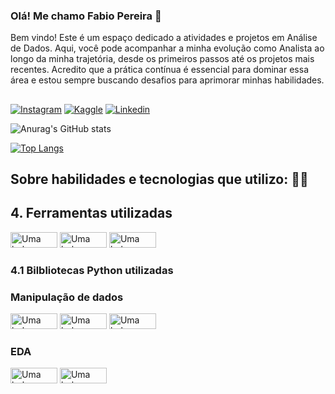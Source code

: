 ### Olá! Me chamo Fabio Pereira 👋
Bem vindo! Este é um espaço dedicado a atividades e projetos em Análise de Dados. Aqui, você pode acompanhar a minha evolução como Analista ao longo da minha trajetória, desde os primeiros passos até os projetos mais recentes. Acredito que a prática contínua é essencial para dominar essa área e estou sempre buscando desafios para aprimorar minhas habilidades.
##
[![Instagram](https://img.shields.io/badge/Instagram-E4405F?style=for-the-badge&logo=instagram&logoColor=white)](https://www.instagram.com/7Fabio7Pereira7/)
[![Kaggle](https://img.shields.io/badge/Kaggle-20BEFF?style=for-the-badge&logo=Kaggle&logoColor=white)](https://www.kaggle.com/FabioPereira445 )
[![Linkedin](https://img.shields.io/badge/LinkedIn-0077B5?style=for-the-badge&logo=linkedin&logoColor=white)](https://www.linkedin.com/in/fabio--pereira/)

![Anurag's GitHub stats](https://github-readme-stats.vercel.app/api?username=FabioPereira445&show_icons=true&theme=merko)

[![Top Langs](https://github-readme-stats.vercel.app/api/top-langs/?username=FabioPereira445&layout=compact)](https://github.com/FabioPereira445/github-readme-stats)

## Sobre habilidades e tecnologias que utilizo: 🧑‍💻

<div>
 <h2>4. Ferramentas utilizadas</h2>
<img src="images/img_python.svg" alt="Uma bela paisagem" width="75" height="25" title="img_python">
<img src="images/img_VScode.svg" alt="Uma bela paisagem" width="75" height="25" title="img_VScode">
<img src="images/img_jupyter.svg" alt="Uma bela paisagem" width="75" height="25" title="img_jupyter">
<h3>4.1 Bilbliotecas Python utilizadas</h3>
<h3> Manipulação de dados</h3>
<img src="images/img_pandas.svg" alt="Uma bela paisagem" width="75" height="25" title="img_pandas">
<img src="images/img_numpy.svg" alt="Uma bela paisagem" width="75" height="25" title="img_numpy">
<img src="images/img_geopandas.png" alt="Uma bela paisagem" width="75" height="25" title="img_numpy">
<h3> EDA</h3>
<img src="images/img_matplotlib.svg" alt="Uma bela paisagem" width="75" height="25" title="img_matplotlib">
<img src="images/img_seaborn.svg" alt="Uma bela paisagem" width="75" height="25" title="Clique para ampliar">
</div>
<br>
  
          
</div><br/>



